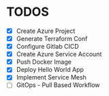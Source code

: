 # TODOS
- [x] Create Azure Project
- [x] Generate Terraform Conf
- [x] Configure Gitlab CICD 
- [x] Create Azure Service Account 
- [x] Push Docker Image
- [x] Deploy Hello World App
- [x] Implement Service Mesh
- [ ] GitOps - Pull Based Workflow
